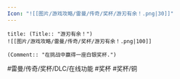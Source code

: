 ```yaml
---
Icon: "![[图片/游戏攻略/雷曼/传奇/奖杯/游刃有余！.png|30]]"
---
```

```ad-common-bronze-trophy
title: (Title:: "游刃有余！")
![[图片/游戏攻略/雷曼/传奇/奖杯/游刃有余！.png|100]]

(Comment:: "在挑战中赢得一座白银奖杯.")
```

#雷曼/传奇/奖杯/DLC/在线功能 #奖杯 #奖杯/铜
